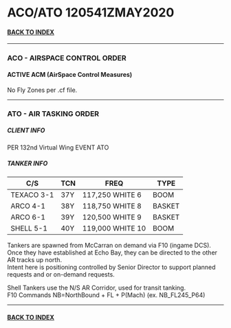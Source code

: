 # ACO/ATO 120541ZMAY2020

#### [BACK TO INDEX](https://daviddcs.github.io/nttr/) 
---

### ACO - AIRSPACE CONTROL ORDER

#### ACTIVE ACM (AirSpace Control Measures)
No Fly Zones per .cf file.

---
### ATO - AIR TASKING ORDER  

##### CLIENT INFO

PER 132nd Virtual Wing EVENT ATO

##### TANKER INFO

 | C/S | TCN | FREQ | TYPE 
 | - | - | - | - |
 | TEXACO 3-1 | 37Y | 117,250 WHITE 6 | BOOM
 | ARCO 4-1 | 38Y | 118,750 WHITE 8 | BASKET
 | ARCO 6-1 | 39Y | 120,500 WHITE 9 | BASKET
 | SHELL 5-1 | 40Y | 119,000 WHITE 10 | BOOM

Tankers are spawned from McCarran on demand via F10 (ingame DCS).
Once they have established at Echo Bay, they can be directed to the other AR tracks up north.  
Intent here is positioning controlled by Senior Director to support planned requests and or on-demand requests. 

Shell Tankers use the N/S AR Corridor, used for transit tanking.  
F10 Commands NB=NorthBound + FL + P(Mach) (ex. NB_FL245_P64)  

---
#### [BACK TO INDEX](https://daviddcs.github.io/nttr/) 